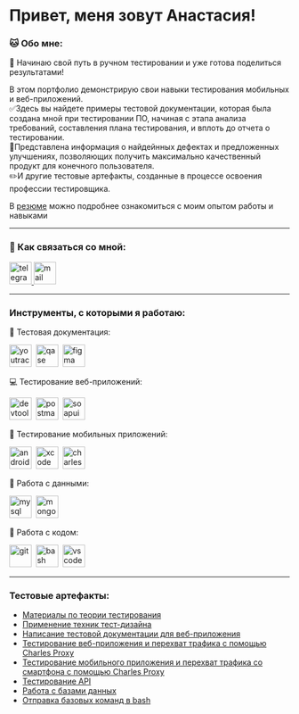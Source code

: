 # Привет, меня зовут Анастасия!



### 🐱 Обо мне:

🌱 Начинаю свой путь в ручном тестировании и уже готова поделиться результатами! 

В этом портфолио демонстрирую свои навыки тестирования мобильных и веб-приложений.   
✅Здесь вы найдете примеры тестовой документации, которая была создана мной при тестировании ПО, начиная с этапа анализа требований, составления плана тестирования, и вплоть до отчета о тестировании.   
🔎Представлена информация о найдейнных дефектах и предложенных улучшениях, позволяющих получить максимально качественный продукт для конечного пользователя.   
✏️И другие тестовые артефакты, созданные в процессе освоения профессии тестировщика.


В [резюме](https://github.com/VlasovaAnastasia/VlasovaAnastasia/blob/main/CV_Vlasova_Anastasia_QA.pdf) можно подробнее ознакомиться с моим опытом работы и навыками

  ---

### 📩 Как связаться со мной: 
<div>
  <a href="https://t.me/paradox_soul" target="_blank" title="Написать мне в Telegram">
  <img src="https://cdn-icons-png.flaticon.com/512/2111/2111646.png" width="40" height="40" alt="telegram" />
  </a>
  <a href="mailto:lakebaikal138@gmail.com" target="_blank" title="Отправить мне email">
    <img src="https://www.milton.edu/wp-content/uploads/2016/06/email-icon-23.png" width="40" height="40" alt="mail" />
  </a>
</div>

  ---

 ### Инструменты, с которыми я работаю:


  📄 Тестовая документация:

<div>
  <img src="https://upload.wikimedia.org/wikipedia/commons/thumb/8/8d/YouTrack_Icon.svg/1024px-YouTrack_Icon.svg.png?20200803082248" title="youtrack" alt="youtrack" width="40" height="40"/>&nbsp
  <img src="https://luna1.co/eb0187.png" title="qase" alt="qase" width="40" height="40"/>&nbsp
  <img src="https://cdn.jsdelivr.net/gh/devicons/devicon/icons/figma/figma-original.svg" title="figma" alt="figma" width="40" height="40"/>&nbsp
</div>

💻 Тестирование веб-приложений:

<div>
  <img src="https://d33wubrfki0l68.cloudfront.net/38b5c953a4667366685d55db55d057c86db1fc54/a0fdc/static/acae6b24d940347661ca901ea07f47c1/chrome-dev-logo-icon.png" title="devtools" alt="devtools" width="40" height="40"/>&nbsp
  <img src="https://yandex-images.clstorage.net/r9KK8n397/da5faacCu/ALGz7yhlCNoyhKR4Tn3WK7z7TnGLRPlKl4x3ynGEAP2phu7Rn6_IOESPWrroeAVaXH-sT8QEGBfxZQsrFUnI802o1v5tTHHGMpD1VGdNvhv8rn4EhxHxLoeRE_pwKbkpOFNeZVseGJW1o0aXqSktMh1iMLrQOdUaHLE3H_m4lSqgVefrEBGdNr6wVRAGYf4XBBKymYdxYa-zhPIP8B3RZeR3bpWnqjQRHVeOs_WNmK4FjhRP-D2RQpDhPw_JsB0yoE3jp4B5JYJuKMVQzulWDyASeokrpQGLg3R-6wRBpbHsw56FwyoQOSFvBqdpgfxS5fbc87BZLf4UwQcfJfxdTuzde990yV1Oxqz19PLNyr-sPsKVN0lJI-OM4tek-Z15GG_qice-PA1FH_ar2fVsTnneDFfY5S0SeG3zO9FsaQIkyZ9rtAml6l7UrWiK9dZ_LKZ-Aa8N-beL5Noj3JVNjdzPFhUfrtAZFUsGD405XIbdXgjPRKkRenS9tw9dxCFWYCFvM_gZ2QYChE0YQqVG4zgOQgUzxc1f_2SOn9h1hREIzwoNF-4QtQlnkrNxjdgCFW6o74wRbZpk4Yu35VjlMtTlB9-w9WUuVkS5aBYZIi-Y8mqFpx2tJ0dwqgcoTYG9BBOuSde-bGEBb4LnbXl0agnmyBMYNb16iC3z601UWZ7s3ecPfJmNOkr8SeBuTSanyEqW_QdZVb_vpGp_LOX5AdhfxoWPUrAFtWMCx4WpXEaV-qz_VKUhmmidO5PF0E02WDV76wwd1QYiOEnwiiFyF6BSZu3b3f1z-2BGa3RFISWEk4a58wI8daXrfg-R6dgeSV5A11hFzeq8nYfXWRy1Whx9gzd0AU2uFnCp8Bop9n883h4Jgy352yek_h-YZV0F4HeSxY8aWLlNm9LvnREYKpn-lCMUHZmeCD1b7-Wo0Xpc1RMbtLVJij5U3eiORVLfpJY6EZd9FXf7jIJ7DBlw" title="postman" alt="postman" width="40" height="40"/>&nbsp
  <img src="https://static0.smartbear.co/smartbearbrand/media/images/home/soapui-icon.svg" title="soapui" alt="soapui" width="40" height="40"/>&nbsp
</div>

📱 Тестирование мобильных приложений:

<div>
  <img src="https://cdn.jsdelivr.net/gh/devicons/devicon/icons/androidstudio/androidstudio-original.svg" title="android-studio" alt="android-studio" width="40" height="40"/>&nbsp
  <img src="https://cdn.jsdelivr.net/gh/devicons/devicon/icons/xcode/xcode-original.svg" title="xcode" alt="xcode" width="40" height="40"/>&nbsp
  <img src="https://user-images.githubusercontent.com/15472/41327135-e4bf090c-6eca-11e8-9b76-032e8e2b0707.png" title="charles-proxy" alt="charles-proxy" width="40" height="40"/>&nbsp
</div>

💾 Работа с данными:

<div>
  <img src="https://cdn.jsdelivr.net/gh/devicons/devicon/icons/mysql/mysql-original.svg" title="mysql" alt="mysql" width="40" height="40"/>&nbsp
  <img src="https://cdn.jsdelivr.net/gh/devicons/devicon/icons/mongodb/mongodb-original.svg" title="mongodb" alt="mongodb" width="40" height="40"/>&nbsp
</div>

🧩 Работа с кодом:

<div>
  <img src="https://cdn.jsdelivr.net/gh/devicons/devicon/icons/git/git-original.svg" title="git" alt="git" width="40" height="40"/>&nbsp
  <img src="https://upload.wikimedia.org/wikipedia/commons/thumb/4/4b/Bash_Logo_Colored.svg/1024px-Bash_Logo_Colored.svg.png?20180723054350" title="bash" alt="bash" width="40" height="40"/>&nbsp
  <img src="https://cdn.jsdelivr.net/gh/devicons/devicon/icons/vscode/vscode-original.svg" title="vscode" alt="vscode" width="40" height="40"/>&nbsp
  
</div>

  ---

  ### Тестовые артефакты:

  - [Материалы по теории тестирования](https://github.com/VlasovaAnastasia/theory)
  - [Применение техник тест-дизайна](https://github.com/VlasovaAnastasia/design)
  - [Написание тестовой документации для веб-приложения](https://github.com/VlasovaAnastasia/docs)
  - [Тестирование веб-приложения и перехват трафика с помощью Charles Proxy](https://github.com/VlasovaAnastasia/web)
  - [Тестирование мобильного приложения и перехват трафика со смартфона с помощью Charles Proxy](https://github.com/VlasovaAnastasia/mobile)
  - [Тестирование API](https://github.com/VlasovaAnastasia/api)
  - [Работа с базами данных](https://github.com/VlasovaAnastasia/database)
  - [Отправка базовых команд в bash](https://github.com/VlasovaAnastasia/git_bash)
